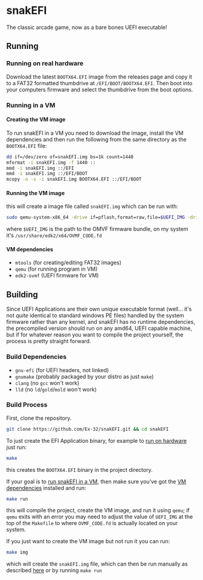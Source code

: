 # snakEFI

The classic arcade game, now as a bare bones UEFI executable!

## Running

### Running on real hardware

Download the latest `BOOTX64.EFI` image from the releases page and copy it to a FAT32 formatted thumbdrive at `/EFI/BOOT/BOOTX64.EFI`. Then boot into your computers firmware and select the thumbdrive from the boot options.

### Running in a VM

#### Creating the VM image

To run snakEFI in a VM you need to download the image, install the VM dependencies and then run the following from the same directory as the `BOOTX64.EFI` file:

```bash
dd if=/dev/zero of=snakEFI.img bs=1k count=1440
mformat -i snakEFI.img -f 1440 ::
mmd -i snakEFI.img ::/EFI
mmd -i snakEFI.img ::/EFI/BOOT
mcopy -o -s -i snakEFI.img BOOTX64.EFI ::/EFI/BOOT
```

#### Running the VM image

this will create a image file called `snakEFI.img` which can be run with:

```bash
sudo qemu-system-x86_64 -drive if=pflash,format=raw,file=$UEFI_IMG -drive format=raw,file=snakEFI.img
```

where `$UEFI_IMG` is the path to the OMVF firmware bundle, on my system it's `/usr/share/edk2/x64/OVMF_CODE.fd`

#### VM dependencies

- `mtools` (for creating/editing FAT32 images)
- `qemu` (for running program in VM)
- `edk2-ovmf` (UEFI firmware for VM)

## Building

Since UEFI Applications are their own unique executable format (well... it's not _quite_ identical to standard windows PE files) handled by the system firmware rather than any kernel, and snakEFI has no runtime dependencies, the precompiled version should run on any amd64, UEFI capable machine, but if for whatever reason you want to compile the project yourself, the process is pretty straight forward.

### Build Dependencies

- `gnu-efi` (for UEFI headers, not linked)
- `gnumake` (probably packaged by your distro as just `make`)
- `clang` (no `gcc` won't work)
- `lld` (no `ld`/`gold`/`mold` won't work)

### Build Process

First, clone the repository.

```bash
git clone https://github.com/Ex-32/snakEFI.git && cd snakEFI
```

To just create the EFI Application binary, for example to [run on hardware](https://github.com/Ex-32/snakefi/#running-on-real-hardware) just run:

```bash
make
```

this creates the `BOOTX64.EFI` binary in the project directory.

If your goal is to [run snakEFI in a VM](https://github.com/Ex-32/snakefi/#running-in-a-vm), then make sure you've got the [VM dependencies](https://github.com/Ex-32/snakefi/#vm-dependencies) installed and run:

```bash
make run
```

this will compile the project, create the VM image, and run it using `qemu`; if `qemu` exits with an error you may need to adjust the value of `UEFI_IMG` at the top of the `Makefile` to where `OVMF_CODE.fd` is actually located on your system.

If you just want to create the VM image but not run it you can run:

```bash
make img
```

which will create the `snakEFI.img` file, which can then be run manually as described [here](https://github.com/Ex-32/snakefi/#running-the-vm-image) or by running `make run`
